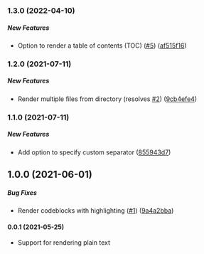 ### 1.3.0 (2022-04-10)

##### New Features

*  Option to render a table of contents (TOC) ([#5](https://github.com/bennycode/hexo-insert-markdown/pull/5)) ([af515f16](https://github.com/bennycode/hexo-insert-markdown/commit/af515f164205cc9c687ad4d0309d46ebd55bd2b4))

### 1.2.0 (2021-07-11)

##### New Features

- Render multiple files from directory (resolves [#2](https://github.com/bennycode/hexo-insert-markdown/pull/2)) ([9cb4efe4](https://github.com/bennycode/hexo-insert-markdown/commit/9cb4efe4f325abbdf7e0b9f78601d9b2f1339dba))

### 1.1.0 (2021-07-11)

##### New Features

- Add option to specify custom separator ([855943d7](https://github.com/bennycode/hexo-insert-markdown/commit/855943d7f8d8da07a1e9fbc59152927e10ba7560))

## 1.0.0 (2021-06-01)

##### Bug Fixes

- Render codeblocks with highlighting ([#1](https://github.com/bennycode/hexo-insert-markdown/pull/1)) ([9a4a2bba](https://github.com/bennycode/hexo-insert-markdown/commit/9a4a2bba36cffff4560424c9e9a7c188468ea926))

#### 0.0.1 (2021-05-25)

- Support for rendering plain text
